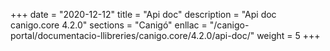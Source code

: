 +++
date        = "2020-12-12"
title       = "Api doc"
description = "Api doc canigo.core 4.2.0"
sections    = "Canigó"
enllac		= "/canigo-portal/documentacio-llibreries/canigo.core/4.2.0/api-doc/"
weight		= 5
+++
